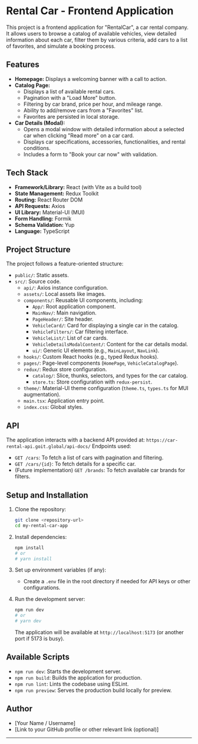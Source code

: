 # Rental Car - Frontend Application

This project is a frontend application for "RentalCar", a car rental company. It allows users to browse a catalog of available vehicles, view detailed information about each car, filter them by various criteria, add cars to a list of favorites, and simulate a booking process.

## Features

* **Homepage:** Displays a welcoming banner with a call to action.
* **Catalog Page:**
    * Displays a list of available rental cars.
    * Pagination with a "Load More" button.
    * Filtering by car brand, price per hour, and mileage range.
    * Ability to add/remove cars from a "Favorites" list.
    * Favorites are persisted in local storage.
* **Car Details (Modal):**
    * Opens a modal window with detailed information about a selected car when clicking "Read more" on a car card.
    * Displays car specifications, accessories, functionalities, and rental conditions.
    * Includes a form to "Book your car now" with validation.

## Tech Stack

* **Framework/Library:** React (with Vite as a build tool)
* **State Management:** Redux Toolkit
* **Routing:** React Router DOM
* **API Requests:** Axios
* **UI Library:** Material-UI (MUI)
* **Form Handling:** Formik
* **Schema Validation:** Yup
* **Language:** TypeScript

## Project Structure

The project follows a feature-oriented structure:

-   `public/`: Static assets.
-   `src/`: Source code.
    -   `api/`: Axios instance configuration.
    -   `assets/`: Local assets like images.
    -   `components/`: Reusable UI components, including:
        -   `App/`: Root application component.
        -   `MainNav/`: Main navigation.
        -   `PageHeader/`: Site header.
        -   `VehicleCard/`: Card for displaying a single car in the catalog.
        -   `VehicleFilters/`: Car filtering interface.
        -   `VehicleList/`: List of car cards.
        -   `VehicleDetailsModalContent/`: Content for the car details modal.
        -   `ui/`: Generic UI elements (e.g., `MainLayout`, `NavLink`).
    -   `hooks/`: Custom React hooks (e.g., typed Redux hooks).
    -   `pages/`: Page-level components (`HomePage`, `VehicleCatalogPage`).
    -   `redux/`: Redux store configuration.
        -   `catalog/`: Slice, thunks, selectors, and types for the car catalog.
        -   `store.ts`: Store configuration with `redux-persist`.
    -   `theme/`: Material-UI theme configuration (`theme.ts`, `types.ts` for MUI augmentation).
    -   `main.tsx`: Application entry point.
    -   `index.css`: Global styles.

## API

The application interacts with a backend API provided at:
`https://car-rental-api.goit.global/api-docs/`
Endpoints used:
* `GET /cars`: To fetch a list of cars with pagination and filtering.
* `GET /cars/{id}`: To fetch details for a specific car.
* (Future implementation) `GET /brands`: To fetch available car brands for filters.

## Setup and Installation

1.  Clone the repository:
    ```bash
    git clone <repository-url>
    cd my-rental-car-app 
    ```
2.  Install dependencies:
    ```bash
    npm install
    # or
    # yarn install
    ```
3.  Set up environment variables (if any):
    * Create a `.env` file in the root directory if needed for API keys or other configurations.

4.  Run the development server:
    ```bash
    npm run dev
    # or
    # yarn dev
    ```
    The application will be available at `http://localhost:5173` (or another port if 5173 is busy).

## Available Scripts

* `npm run dev`: Starts the development server.
* `npm run build`: Builds the application for production.
* `npm run lint`: Lints the codebase using ESLint.
* `npm run preview`: Serves the production build locally for preview.

## Author

* [Your Name / Username]
* [Link to your GitHub profile or other relevant link (optional)]

---